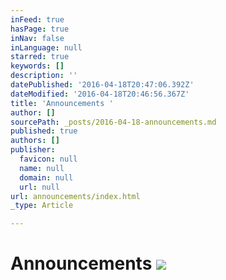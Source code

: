 ```yaml
---
inFeed: true
hasPage: true
inNav: false
inLanguage: null
starred: true
keywords: []
description: ''
datePublished: '2016-04-18T20:47:06.392Z'
dateModified: '2016-04-18T20:46:56.367Z'
title: 'Announcements '
author: []
sourcePath: _posts/2016-04-18-announcements.md
published: true
authors: []
publisher:
  favicon: null
  name: null
  domain: null
  url: null
url: announcements/index.html
_type: Article

---
```

# Announcements ![](https://the-grid-user-content.s3-us-west-2.amazonaws.com/5a0ed3c9-9666-43d8-94bd-4e3e502af625.png)